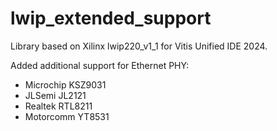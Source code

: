 # lwip_extended_support

Library based on Xilinx lwip220_v1_1 for Vitis Unified IDE 2024.

Added additional support for Ethernet PHY:
- Microchip KSZ9031
- JLSemi JL2121
- Realtek RTL8211
- Motorcomm YT8531